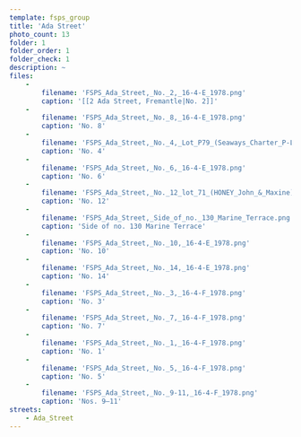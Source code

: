 ```yaml
---
template: fsps_group
title: 'Ada Street'
photo_count: 13
folder: 1
folder_order: 1
folder_check: 1
description: ~
files:
    -
        filename: 'FSPS_Ada_Street,_No._2,_16-4-E_1978.png'
        caption: '[[2 Ada Street, Fremantle|No. 2]]'
    -
        filename: 'FSPS_Ada_Street,_No._8,_16-4-E_1978.png'
        caption: 'No. 8'
    -
        filename: 'FSPS_Ada_Street,_No._4,_Lot_P79_(Seaways_Charter_P-L_Maida_Vale_Lot_18_Edney_Road)_16-4-E_1978.png'
        caption: 'No. 4'
    -
        filename: 'FSPS_Ada_Street,_No._6,_16-4-E_1978.png'
        caption: 'No. 6'
    -
        filename: 'FSPS_Ada_Street,_No._12_lot_71_(HONEY_John_&_Maxine),_16-4-E_1978.png'
        caption: 'No. 12'
    -
        filename: 'FSPS_Ada_Street,_Side_of_no._130_Marine_Terrace.png'
        caption: 'Side of no. 130 Marine Terrace'
    -
        filename: 'FSPS_Ada_Street,_No._10,_16-4-E_1978.png'
        caption: 'No. 10'
    -
        filename: 'FSPS_Ada_Street,_No._14,_16-4-E_1978.png'
        caption: 'No. 14'
    -
        filename: 'FSPS_Ada_Street,_No._3,_16-4-F_1978.png'
        caption: 'No. 3'
    -
        filename: 'FSPS_Ada_Street,_No._7,_16-4-F_1978.png'
        caption: 'No. 7'
    -
        filename: 'FSPS_Ada_Street,_No._1,_16-4-F_1978.png'
        caption: 'No. 1'
    -
        filename: 'FSPS_Ada_Street,_No._5,_16-4-F_1978.png'
        caption: 'No. 5'
    -
        filename: 'FSPS_Ada_Street,_No._9-11,_16-4-F_1978.png'
        caption: 'Nos. 9–11'
streets:
    - Ada_Street
---
```

